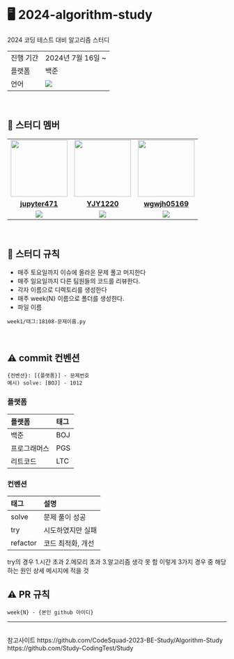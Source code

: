 # 🖥 2024-algorithm-study
2024 코딩 테스트 대비 알고리즘 스터디
<table>
  <tr>
    <td>진행 기간</td>
    <td>2024년 7월  16일 ~<br/>
  <tr>
    <td>플랫폼</td>
    <td>백준</td>
  </tr>
  <tr>
    <td>언어</td>
    <td>
        <img src="https://img.shields.io/badge/Python-3776AB?style=for-the-badge&logo=python&logoColor=white">
    </td>
  </tr>
</table>

<br/>

## 🤖 스터디 멤버

<table>
 <tr>
    <td align="center"><a href="https://github.com/jupyter471"><img src="https://avatars.githubusercontent.com/jupyter471" width="130px;" alt=""></a></td>
    <td align="center"><a href="https://github.com/YJY1220"><img src="https://avatars.githubusercontent.com/YJY1220" width="130px;" alt=""></a></td>
    <td align="center"><a href="https://github.com/wgwjh05169"><img src="https://avatars.githubusercontent.com/wgwjh05169" width="130px;" alt=""></a></td>
  </tr>
  <tr>
    <td align="center"><a href="https://github.com/jupyter471"><b>jupyter471</b></a></td>
    <td align="center"><a href="https://github.com/YJY1220"><b>YJY1220</b></a></td>
    <td align="center"><a href="https://github.com/wgwjh05169"><b>wgwjh05169</b></a></td>
  </tr>
  <tr> 
    <td align="center"><img src="https://img.shields.io/badge/Python-3776AB?&style=for-the-badge&logo=python&logoColor=white"></td>
    <td align="center"><img src="https://img.shields.io/badge/Python-3776AB?&style=for-the-badge&logo=python&logoColor=white"></td>
    <td align="center"><img src="https://img.shields.io/badge/Python-3776AB?&style=for-the-badge&logo=python&logoColor=white"></td>
  </tr> 
</table>

<br/>

## 📌 스터디 규칙
- 매주 토요일까지 이슈에 올라온 문제 풀고 머지한다
- 매주 일요일까지 다른 팀원들의 코드를 리뷰한다.
- 각자 이름으로 디렉토리를 생성한다
- 매주 week{N} 이름으로 폴더를 생성한다.
- 파일 이름
```
week1/태그:18108-문제이름.py
```

<br/>

## ⚠️ commit 컨벤션

```
{컨벤션}: [{플랫폼}] - 문제번호
예시) solve: [BOJ] - 1012
```

### 플랫폼

| 플랫폼    | 태그  |
|:-------|:----|
| 백준     | BOJ |
| 프로그래머스 | PGS |
| 리트코드   | LTC |

### 컨벤션
| 태그       | 설명                      |
|:---------|:------------------------|
| solve   | 문제 풀이 성공             |
| try      | 시도하였지만 실패                 |
| refactor | 코드 최적화, 개선              |

try의 경우 1.시간 초과 2.메모리 초과 3.알고리즘 생각 못 함
이렇게 3가지 경우 중 해당하는 원인 상세 메시지에 적을 것
<br/>

## ⚠️ PR 규칙

```
week{N} - {본인 github 아이디}
```

---

<br/>
참고사이트
https://github.com/CodeSquad-2023-BE-Study/Algorithm-Study
https://github.com/Study-CodingTest/Study
